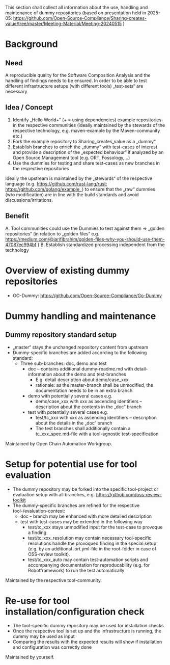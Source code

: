 This section shall collect all information about the use, handling and maintenance of dummy repositories
(based on presentation held in 2025-05: https://github.com/Open-Source-Compliance/Sharing-creates-value/tree/master/Meeting-Material/Meeting-20240515 )

# Background
## Need
A reproducible quality for the Software Composition Analysis and the handling of findings needs to be ensured.
In order to be able to test different infrastructure setups (with different tools) „test-sets“ are necessary

## Idea / Concept
1. Identify „Hello World+“ (+ = using dependencies) example repositories in the respective communities (ideally maintained by the stewards of the respective technology, e.g. maven-example by the Maven-community etc.)
2. Fork the example repository to Sharing_creates_value as a „dummy“
3. Establish branches to enrich the „dummy“ with test-cases of interest and provide a description of the „expected behaviour“ if analyzed by an Open Source Management tool (e.g. ORT, Fossology,…)
4. Use the dummies for testing and share test-cases as new branches in the respective repositories

Ideally the upstream is maintained by the „stewards“ of the respective language (e.g. https://github.com/rust-lang/rust; https://github.com/golang/example  ) to ensure that the „raw“ dummies (w/o modification) are in line with the build standards and avoid discussions/irritations.

## Benefit
A. Tool communities could use the Dummies to test against them => „golden repositories“ (in relation to „golden files“ e.g. https://medium.com/@jarifibrahim/golden-files-why-you-should-use-them-47087ec994bf )
B. Establish standardized processing independent from the technology

# Overview of existing dummy repositories
- GO-Dummy: https://github.com/Open-Source-Compliance/Go-Dummy 


# Dummy handling and maintenance
## Dummy repository standard setup
- „master“ stays the unchanged repository content from upstream
- Dummy-specific branches are added according to the following standard:
  - Three sub-branches: doc, demo and test 
    - doc – contains additional dummy-readme.md with detail-information about the demo and test-branches
      - E.g. detail description about demo/case_xxx 
      - rationale: as the master-branch shall be unmodified, the documentation needs to be in an extra branch
    - demo with potentially several cases e.g.
      - demo/case_xxx with xxx as ascending identifiers – description about the contents in the „doc“ branch
    - test with potentially several cases e.g.
      - test/tc_xxx with xxx as ascending identifiers – description about the details in the „doc“ branch
      - The test branches shall additionally contain a tc_xxx_spec.md-file with a tool-agnostic test-specification

Maintained by Open Chain Automation Workgroup.

# Setup for potential use for tool evaluation
- The dummy repository may be forked into the specific tool-project or evaluation setup with all branches, e.g. https://github.com/oss-review-toolkit 
- The dummy-specific branches are refined for the respective tool-/evaluation-context:
  - doc – branch may be enhanced with more detailed description
  - test with test-cases may be extended in the following way
    - test/tc_xxx stays unmodified input for the test-case to provoque a finding
    - test/tc_xxx_resolution may contain necessary tool-specific resolutions handle the provoqued finding in the special setup (e.g. by an additional .ort.yml-file in the root-folder in case of OSS-review toolkit).
    - test/tc_xxx_auto may contain test-automation scripts and accompanying documentation for reproducability (e.g. for Robotframework) to run the test automatically

Maintained by the respective tool-community.

# Re-use for tool installation/configuration check

- The tool-specific dummy repository may be used for installation checks
- Once the respective tool is set up and the infrastructure is running, the dummy may be used as input
- Comparing the results with the expected results will show if installation and configuration was correctly done

Maintained by yourself.


